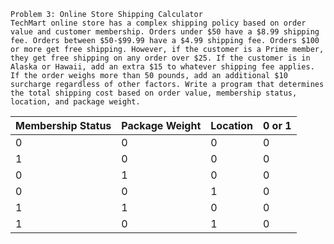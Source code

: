 ```
Problem 3: Online Store Shipping Calculator
TechMart online store has a complex shipping policy based on order value and customer membership. Orders under $50 have a $8.99 shipping fee. Orders between $50-$99.99 have a $4.99 shipping fee. Orders $100 or more get free shipping. However, if the customer is a Prime member, they get free shipping on any order over $25. If the customer is in Alaska or Hawaii, add an extra $15 to whatever shipping fee applies. If the order weighs more than 50 pounds, add an additional $10 surcharge regardless of other factors. Write a program that determines the total shipping cost based on order value, membership status, location, and package weight.
```


|Membership Status |Package Weight| Location | 0 or 1  |
|---|---|---|---|
| 0 | 0 | 0 | 0 |
| 1 | 0 | 0 | 0 |
| 0 | 1 | 0 | 0 |
| 0 | 0 | 1 | 0 |
| 1 | 1 | 0 | 0 |
| 1 | 0 | 1 | 0 |

